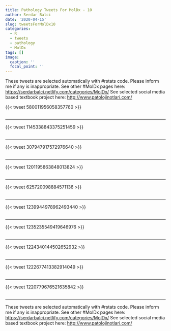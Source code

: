 ```yaml
---
title: Pathology Tweets For MolDx - 10
author: Serdar Balci
date: '2020-04-15'
slug: tweetsForMolDx10
categories:
  - R
  - tweets
  - pathology
  - MolDx
tags: []
image:
  caption: ''
  focal_point: ''
---
```



These tweets are selected automatically with #rstats code. Please inform me if any is inappropriate.
See other #MolDx pages here: https://serdarbalci.netlify.com/categories/MolDx/ 
See selected social media based textbook project here: http://www.patolojinotlari.com/

{{< tweet 580011956058357760 >}}
<br>
<br>
<hr>
{{< tweet 1145338843375251459 >}}
<br>
<br>
<hr>
{{< tweet 307947917572976640 >}}
<br>
<br>
<hr>
{{< tweet 1201195863848013824 >}}
<br>
<br>
<hr>
{{< tweet 625720098884571136 >}}
<br>
<br>
<hr>
{{< tweet 1239944978962493440 >}}
<br>
<br>
<hr>
{{< tweet 1235235549419646976 >}}
<br>
<br>
<hr>
{{< tweet 1224340144502652932 >}}
<br>
<br>
<hr>
{{< tweet 1222677413382914049 >}}
<br>
<br>
<hr>
{{< tweet 1220779676521635842 >}}
<br>
<br>
<hr>


These tweets are selected automatically with #rstats code. Please inform me if any is inappropriate.
See other #MolDx pages here: https://serdarbalci.netlify.com/categories/MolDx/ 
See selected social media based textbook project here: http://www.patolojinotlari.com/
